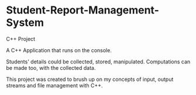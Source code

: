 # Student-Report-Management-System
C++ Project

A C++ Application that runs on the console.

Students' details could be collected, stored, manipulated. Computations can be made too, with the collected data.

This project was created to brush up on my concepts of input, output streams and file management with C++. 
